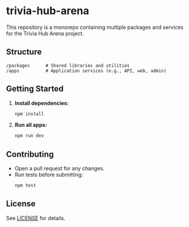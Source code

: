 # trivia-hub-arena
  
This repository is a monorepo containing multiple packages and services for the Trivia Hub Arena project.

## Structure

```
/packages      # Shared libraries and utilities
/apps          # Application services (e.g., API, web, admin)
```

## Getting Started

1. **Install dependencies:**
   ```bash
   npm install
   ```
2. **Run all apps:**
   ```bash
   npm run dev
   ```

## Contributing

- Open a pull request for any changes.
- Run tests before submitting:
  ```bash
  npm test
  ```

## License

See [LICENSE](./LICENSE) for details.